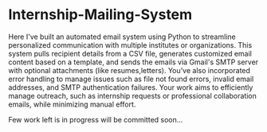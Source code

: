 # Internship-Mailing-System

Here I've built an automated email system using Python to streamline personalized communication with multiple institutes or organizations. This system pulls recipient details from a CSV file, generates customized email content based on a template, and sends the emails via Gmail's SMTP server with optional attachments (like resumes,letters). You’ve also incorporated error handling to manage issues such as file not found errors, invalid email addresses, and SMTP authentication failures. Your work aims to efficiently manage outreach, such as internship requests or professional collaboration emails, while minimizing manual effort.


Few work left is in progress will be committed soon...
